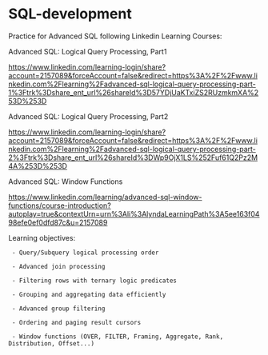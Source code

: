 # SQL-development
Practice for Advanced SQL following Linkedin Learning Courses:

Advanced SQL: Logical Query Processing, Part1

https://www.linkedin.com/learning-login/share?account=2157089&forceAccount=false&redirect=https%3A%2F%2Fwww.linkedin.com%2Flearning%2Fadvanced-sql-logical-query-processing-part-1%3Ftrk%3Dshare_ent_url%26shareId%3D57YDjUaKTxiZS2RUzmkmXA%253D%253D
 
Advanced SQL: Logical Query Processing, Part2

https://www.linkedin.com/learning-login/share?account=2157089&forceAccount=false&redirect=https%3A%2F%2Fwww.linkedin.com%2Flearning%2Fadvanced-sql-logical-query-processing-part-2%3Ftrk%3Dshare_ent_url%26shareId%3DWp9OjX1LS%252Fuf61Q2Pz2M4A%253D%253D

Advanced SQL: Window Functions

https://www.linkedin.com/learning/advanced-sql-window-functions/course-introduction?autoplay=true&contextUrn=urn%3Ali%3AlyndaLearningPath%3A5ee163f0498efe0ef0dfd87c&u=2157089

Learning objectives:

     - Query/Subquery logical processing order

     - Advanced join processing

     - Filtering rows with ternary logic predicates

     - Grouping and aggregating data efficiently

     - Advanced group filtering

     - Ordering and paging result cursors
     
     - Window functions (OVER, FILTER, Framing, Aggregate, Rank, Distribution, Offset...)
     
     
    
